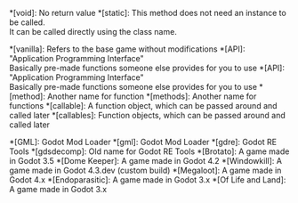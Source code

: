 [//]: # (Same as Godot docs)
*[void]: No return value
*[static]: This method does not need an instance to be called. <br>It can be called directly using the class name.

[//]: # (Words new modders might not know)
*[vanilla]: Refers to the base game without modifications
*[API]: "Application Programming Interface" <br>Basically pre-made functions someone else provides for you to use
*[API]: "Application Programming Interface" <br>Basically pre-made functions someone else provides for you to use
*[method]: Another name for function
*[methods]: Another name for functions
*[callable]: A function object, which can be passed around and called later
*[callables]: Function objects, which can be passed around and called later


[//]: # (Names)
*[GML]: Godot Mod Loader
*[gml]: Godot Mod Loader
*[gdre]: Godot RE Tools
*[gdsdecomp]: Old name for Godot RE Tools
*[Brotato]: A game made in Godot 3.5
*[Dome Keeper]: A game made in Godot 4.2
*[Windowkill]: A game made in Godot 4.3.dev (custom build)
*[Megaloot]: A game made in Godot 4.x
*[Endoparasitic]: A game made in Godot 3.x
*[Of Life and Land]: A game made in Godot 3.x